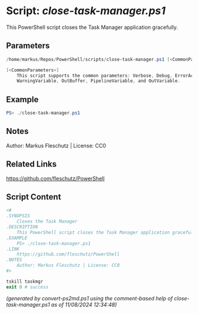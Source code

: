 Script: *close-task-manager.ps1*
========================

This PowerShell script closes the Task Manager application gracefully.

Parameters
----------
```powershell
/home/markus/Repos/PowerShell/scripts/close-task-manager.ps1 [<CommonParameters>]

[<CommonParameters>]
    This script supports the common parameters: Verbose, Debug, ErrorAction, ErrorVariable, WarningAction, 
    WarningVariable, OutBuffer, PipelineVariable, and OutVariable.
```

Example
-------
```powershell
PS> ./close-task-manager.ps1

```

Notes
-----
Author: Markus Fleschutz | License: CC0

Related Links
-------------
https://github.com/fleschutz/PowerShell

Script Content
--------------
```powershell
<#
.SYNOPSIS
	Closes the Task Manager
.DESCRIPTION
	This PowerShell script closes the Task Manager application gracefully.
.EXAMPLE
	PS> ./close-task-manager.ps1
.LINK
	https://github.com/fleschutz/PowerShell
.NOTES
	Author: Markus Fleschutz | License: CC0
#>

tskill taskmgr
exit 0 # success
```

*(generated by convert-ps2md.ps1 using the comment-based help of close-task-manager.ps1 as of 11/08/2024 12:34:48)*
